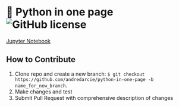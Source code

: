 # 📜 Python in one page ![GitHub license](https://img.shields.io/badge/license-MIT-blue.svg)

[Jupyter Notebook](https://github.com/andredarcie/python-in-one-page/blob/master/python_in_one_page.ipynb)

**How to Contribute**
---

1. Clone repo and create a new branch: `$ git checkout https://github.com/andredarcie/python-in-one-page -b name_for_new_branch`.
2. Make changes and test
3. Submit Pull Request with comprehensive description of changes
